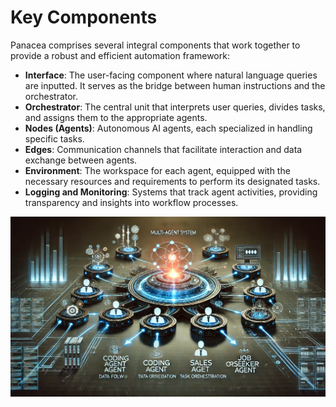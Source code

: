 # Key Components

Panacea comprises several integral components that work together to provide a robust and efficient automation framework:

- **Interface**: The user-facing component where natural language queries are inputted. It serves as the bridge between human instructions and the orchestrator.
- **Orchestrator**: The central unit that interprets user queries, divides tasks, and assigns them to the appropriate agents.
- **Nodes (Agents)**: Autonomous AI agents, each specialized in handling specific tasks.
- **Edges**: Communication channels that facilitate interaction and data exchange between agents.
- **Environment**: The workspace for each agent, equipped with the necessary resources and requirements to perform its designated tasks.
- **Logging and Monitoring**: Systems that track agent activities, providing transparency and insights into workflow processes.

![System Architecture Diagram](images/agent1.png)
